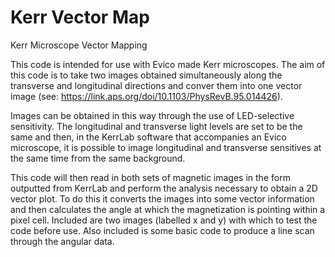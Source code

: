 # Kerr Vector Map
Kerr Microscope Vector Mapping

This code is intended for use with Evico made Kerr microscopes.
The aim of this code is to take two images obtained simultaneously along the transverse and longitudinal directions and conver them into one vector image (see: https://link.aps.org/doi/10.1103/PhysRevB.95.014426).

Images can be obtained in this way through the use of LED-selective sensitivity. The longitudinal and transverse light levels are set to be the same and then, in the KerrLab software that accompanies an Evico microscope, it is possible to image longitudinal and transverse sensitives at the same time from the same background. 

This code will then read in both sets of magnetic images in the form outputted from KerrLab and perform the analysis necessary to obtain a 2D vector plot. To do this it converts the images into some vector information and then calculates the angle at which the magnetization is pointing within a pixel cell. 
Included are two images (labelled x and y) with which to test the code before use. 
Also included is some basic code to produce a line scan through the angular data.
